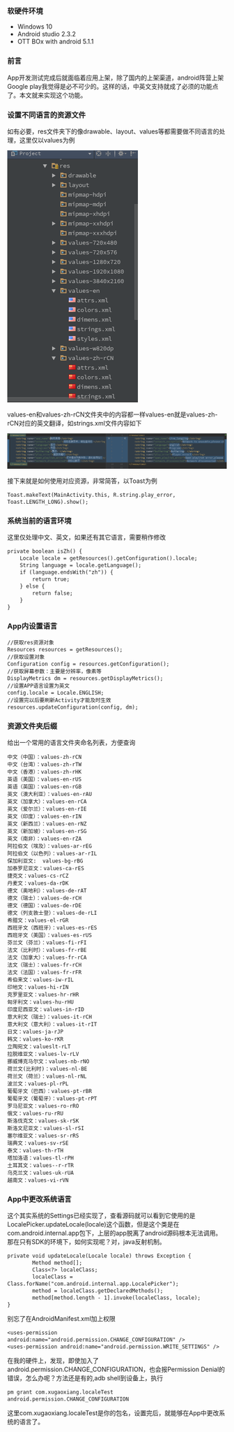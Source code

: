 ### 软硬件环境

* Windows 10
* Android studio 2.3.2
* OTT BOx with android 5.1.1

### 前言

App开发测试完成后就面临着应用上架，除了国内的上架渠道，android阵营上架Google play我觉得是必不可少的。这样的话，中英文支持就成了必须的功能点了。本文就来实现这个功能。

### 设置不同语言的资源文件

如有必要，res文件夹下的像drawable、layout、values等都需要做不同语言的处理，这里仅以values为例

![language_res](https://raw.githubusercontent.com/djstava/PostsCollection/master/images/android/language/language_res.png)

values-en和values-zh-rCN文件夹中的内容都一样values-en就是values-zh-rCN对应的英文翻译，如strings.xml文件内容如下

![language_string](https://raw.githubusercontent.com/djstava/PostsCollection/master/images/android/language/language_string.png)

接下来就是如何使用对应资源，非常简答，以Toast为例

```
Toast.makeText(MainActivity.this, R.string.play_error, Toast.LENGTH_LONG).show();
```

### 系统当前的语言环境

这里仅处理中文、英文，如果还有其它语言，需要稍作修改

```
private boolean isZh() {
    Locale locale = getResources().getConfiguration().locale;
    String language = locale.getLanguage();
    if (language.endsWith("zh")) {
        return true;
    } else {
        return false;
    }
}
```

### App内设置语言

```
//获取res资源对象
Resources resources = getResources();    
//获取设置对象
Configuration config = resources.getConfiguration();   
//获取屏幕参数：主要是分辨率，像素等
DisplayMetrics dm = resources.getDisplayMetrics(); 
//设置APP语言设置为英文
config.locale = Locale.ENGLISH;  
//设置完以后要刷新Activity才能及时生效
resources.updateConfiguration(config, dm);
```

### 资源文件夹后缀

给出一个常用的语言文件夹命名列表，方便查询

```
中文（中国）：values-zh-rCN
中文（台湾）：values-zh-rTW
中文（香港）：values-zh-rHK
英语（美国）：values-en-rUS
英语（英国）：values-en-rGB
英文（澳大利亚）：values-en-rAU
英文（加拿大）：values-en-rCA
英文（爱尔兰）：values-en-rIE
英文（印度）：values-en-rIN
英文（新西兰）：values-en-rNZ
英文（新加坡）：values-en-rSG
英文（南非）：values-en-rZA
阿拉伯文（埃及）：values-ar-rEG
阿拉伯文（以色列）：values-ar-rIL
保加利亚文:  values-bg-rBG
加泰罗尼亚文：values-ca-rES
捷克文：values-cs-rCZ
丹麦文：values-da-rDK
德文（奥地利）：values-de-rAT
德文（瑞士）：values-de-rCH
德文（德国）：values-de-rDE
德文（列支敦士登）：values-de-rLI
希腊文：values-el-rGR
西班牙文（西班牙）：values-es-rES
西班牙文（美国）：values-es-rUS
芬兰文（芬兰）：values-fi-rFI
法文（比利时）：values-fr-rBE
法文（加拿大）：values-fr-rCA
法文（瑞士）：values-fr-rCH
法文（法国）：values-fr-rFR
希伯来文：values-iw-rIL
印地文：values-hi-rIN
克罗里亚文：values-hr-rHR
匈牙利文：values-hu-rHU
印度尼西亚文：values-in-rID
意大利文（瑞士）：values-it-rCH
意大利文（意大利）：values-it-rIT
日文：values-ja-rJP
韩文：values-ko-rKR
立陶宛文：valueslt-rLT
拉脱维亚文：values-lv-rLV
挪威博克马尔文：values-nb-rNO
荷兰文(比利时)：values-nl-BE
荷兰文（荷兰）：values-nl-rNL
波兰文：values-pl-rPL
葡萄牙文（巴西）：values-pt-rBR
葡萄牙文（葡萄牙）：values-pt-rPT
罗马尼亚文：values-ro-rRO
俄文：values-ru-rRU
斯洛伐克文：values-sk-rSK
斯洛文尼亚文：values-sl-rSI
塞尔维亚文：values-sr-rRS
瑞典文：values-sv-rSE
泰文：values-th-rTH
塔加洛语：values-tl-rPH
土耳其文：values--r-rTR
乌克兰文：values-uk-rUA
越南文：values-vi-rVN
```
### App中更改系统语言

这个其实系统的Settings已经实现了，查看源码就可以看到它使用的是LocalePicker.updateLocale(locale)这个函数，但是这个类是在com.android.internal.app包下，上层的app脱离了android源码根本无法调用。那在只有SDK的环境下，如何实现呢？对，java反射机制。

```
private void updateLocale(Locale locale) throws Exception {
        Method method[];
        Class<?> localeClass;
        localeClass = Class.forName("com.android.internal.app.LocalePicker");
        method = localeClass.getDeclaredMethods();
        method[method.length - 1].invoke(localeClass, locale);
}
```

别忘了在AndroidManifest.xml加上权限

```
<uses-permission android:name="android.permission.CHANGE_CONFIGURATION" />
<uses-permission android:name="android.permission.WRITE_SETTINGS" />
```

在我的硬件上，发现，即使加入了android.permission.CHANGE_CONFIGURATION，也会报Permission Denial的错误，怎么办呢？方法还是有的,adb shell到设备上，执行

```
pm grant com.xugaoxiang.localeTest android.permission.CHANGE_CONFIGURATION
```

这里com.xugaoxiang.localeTest是你的包名，设置完后，就能够在App中更改系统的语言了。